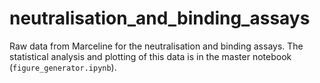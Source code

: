 # neutralisation\_and\_binding\_assays

Raw data from Marceline for the neutralisation and binding assays.
The statistical analysis and plotting of this data is in the master notebook (`figure_generator.ipynb`).
